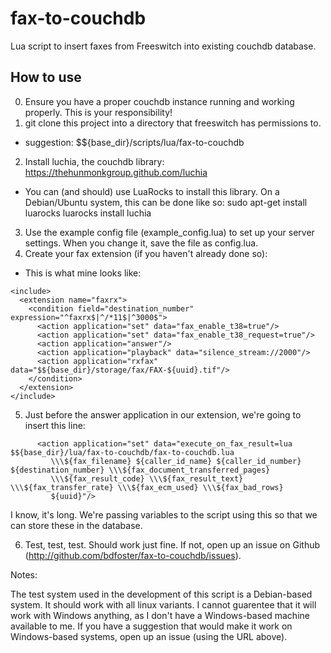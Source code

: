 fax-to-couchdb
==============

Lua script to insert faxes from Freeswitch into existing couchdb database.

How to use
----------
0. Ensure you have a proper couchdb instance running and working properly. This is your responsibility!
1. git clone this project into a directory that freeswitch has permissions to.
 - suggestion: $${base_dir}/scripts/lua/fax-to-couchdb
2. Install luchia, the couchdb library: https://thehunmonkgroup.github.com/luchia
 - You can (and should) use LuaRocks to install this library. On a Debian/Ubuntu system, this can be done like so:
   sudo apt-get install luarocks
   luarocks install luchia
3. Use the example config file (example_config.lua) to set up your server settings. When you change it, save the file as config.lua.
4. Create your fax extension (if you haven't already done so):
 - This is what mine looks like:

```
<include>
  <extension name="faxrx">
    <condition field="destination_number" expression="^faxrx$|^/*11$|^3000$">
      <action application="set" data="fax_enable_t38=true"/>
      <action application="set" data="fax_enable_t38_request=true"/>
      <action application="answer"/>
      <action application="playback" data="silence_stream://2000"/>
      <action application="rxfax" data="$${base_dir}/storage/fax/FAX-${uuid}.tif"/>
    </condition>
  </extension>
</include>
```

5. Just before the answer application in our extension, we're going to insert this line:

```
      <action application="set" data="execute_on_fax_result=lua $${base_dir}/lua/fax-to-couchdb/fax-to-couchdb.lua 
         \\\${fax_filename} ${caller_id_name} ${caller_id_number} ${destination_number} \\\${fax_document_transferred_pages} 
         \\\${fax_result_code} \\\${fax_result_text} \\\${fax_transfer_rate} \\\${fax_ecm_used} \\\${fax_bad_rows} 
         ${uuid}"/>
```
I know, it's long. We're passing variables to the script using this so that we can store these in the database.

6. Test, test, test. Should work just fine. If not, open up an issue on Github (http://github.com/bdfoster/fax-to-couchdb/issues).

Notes:

The test system used in the development of this script is a Debian-based system. It should work with all linux variants. I cannot guarentee
that it will work with Windows anything, as I don't have a Windows-based machine available to me. If you have a suggestion that would make
it work on Windows-based systems, open up an issue (using the URL above).

